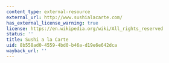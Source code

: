 ```yaml
---
content_type: external-resource
external_url: http://www.sushialacarte.com/
has_external_license_warning: true
license: https://en.wikipedia.org/wiki/All_rights_reserved
status: ''
title: Sushi a la Carte
uid: 8b558ad0-4559-4bd0-b46a-d19e6e642dca
wayback_url: ''
---
```

